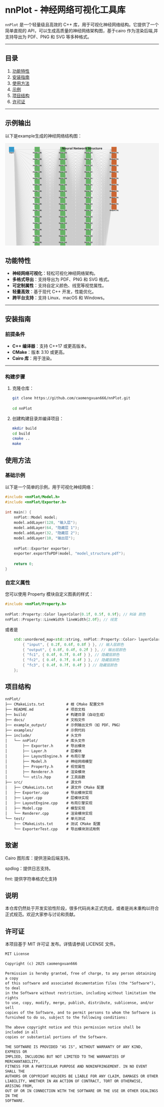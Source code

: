 # nnPlot - 神经网络可视化工具库

`nnPlot` 是一个轻量级且高效的 C++ 库，用于可视化神经网络结构。它提供了一个简单直观的 API，可以生成高质量的神经网络架构图，基于cairo 作为渲染后端,并支持导出为 PDF、PNG 和 SVG 等多种格式。

---

## 目录

1. [功能特性](#功能特性)
2. [安装指南](#安装指南)
3. [使用方法](#使用方法)
4. [示例](#示例)
5. [项目结构](#项目结构)
6. [许可证](#许可证)

---
## 示例输出

以下是example生成的神经网络结构图：

![神经网络结构图](example_output/model_structure.png)

## 功能特性

- **神经网络可视化**：轻松可视化神经网络架构。
- **多格式导出**：支持导出为 PDF、PNG 和 SVG 格式。
- **可定制属性**：支持自定义颜色、线宽等视觉属性。
- **轻量高效**：基于现代 C++ 开发，性能优化。
- **跨平台支持**：支持 Linux、macOS 和 Windows。

---

## 安装指南

### 前提条件

- **C++ 编译器**：支持 C++17 或更高版本。
- **CMake**：版本 3.10 或更高。
- **Cairo 库**：用于渲染。

---
### 构建步骤

1. 克隆仓库：
   ```bash
   git clone https://github.com/caomengxuan666/nnPlot.git

   cd nnPlot
    ```
2. 创建构建目录并编译项目：
    ```bash
    mkdir build
    cd build
    cmake ..
    make
    ```

## 使用方法

### 基础示例

以下是一个简单的示例，用于可视化神经网络：
```c++
#include <nnPlot/Model.h>
#include <nnPlot/Exporter.h>

int main() {
    nnPlot::Model model;
    model.addLayer(128, "输入层");
    model.addLayer(64, "隐藏层 1");
    model.addLayer(32, "隐藏层 2");
    model.addLayer(10, "输出层");

    nnPlot::Exporter exporter;
    exporter.exportToPDF(model, "model_structure.pdf");

    return 0;
}
```
### 自定义属性

您可以使用 Property 模块自定义图表的样式：
```cpp
#include <nnPlot/Property.h>

nnPlot::Property::Color layerColor{0.1f, 0.5f, 0.9f}; // RGB 颜色
nnPlot::Property::LineWidth lineWidth{2.0f}; // 线宽
```

或者是
```cpp
    std::unordered_map<std::string, nnPlot::Property::Color> layerColors = {
        { "input", { 0.2f, 0.6f, 0.8f } }, // 输入层颜色
        { "output", { 0.8f, 0.4f, 0.2f } }, // 输出层颜色
        { "fc1", { 0.4f, 0.7f, 0.4f } }, // 隐藏层颜色
        { "fc2", { 0.4f, 0.7f, 0.4f } }, // 隐藏层颜色
        { "fc3", { 0.4f, 0.7f, 0.4f } } // 隐藏层颜色
    };

```


## 项目结构

```plaintext
nnPlot/
├── CMakeLists.txt          # 根 CMake 配置文件
├── README.md               # 项目文档
├── build/                  # 构建目录（自动生成）
├── docs/                   # 文档文件
├── example_output/         # 示例输出文件（如 PDF、PNG）
├── examples/               # 示例代码
├── include/                # 头文件
│   └── nnPlot/             # 库头文件
│       ├── Exporter.h      # 导出模块
│       ├── Layer.h         # 层模块
│       ├── LayoutEngine.h  # 布局引擎
│       ├── Model.h         # 神经网络模型
│       ├── Property.h      # 视觉属性
│       ├── Renderer.h      # 渲染模块
│       └── utils.hpp       # 工具函数
├── src/                    # 源文件
│   ├── CMakeLists.txt      # 源文件 CMake 配置
│   ├── Exporter.cpp        # 导出模块实现
│   ├── Layer.cpp           # 层模块实现
│   ├── LayoutEngine.cpp    # 布局引擎实现
│   ├── Model.cpp           # 模型实现
│   └── Renderer.cpp        # 渲染模块实现
└── test/                   # 单元测试
    ├── CMakeLists.txt      # 测试 CMake 配置
    └── ExporterTest.cpp    # 导出模块测试用例
```

## 致谢
Cairo 图形库：提供渲染后端支持。

spdlog：提供日志支持。

fmt: 提供字符串格式化支持

## 说明
本仓库仍然处于开发实验性阶段，很多代码尚未正式完成，或者是尚未重构以符合正式规范。欢迎大家参与讨论和贡献。

## 许可证

本项目基于 MIT 许可证 发布。详情请参阅 LICENSE 文件。

```
MIT License

Copyright (c) 2025 caomengxuan666

Permission is hereby granted, free of charge, to any person obtaining a copy
of this software and associated documentation files (the "Software"), to deal
in the Software without restriction, including without limitation the rights
to use, copy, modify, merge, publish, distribute, sublicense, and/or sell
copies of the Software, and to permit persons to whom the Software is
furnished to do so, subject to the following conditions:

The above copyright notice and this permission notice shall be included in all
copies or substantial portions of the Software.

THE SOFTWARE IS PROVIDED "AS IS", WITHOUT WARRANTY OF ANY KIND, EXPRESS OR
IMPLIED, INCLUDING BUT NOT LIMITED TO THE WARRANTIES OF MERCHANTABILITY,
FITNESS FOR A PARTICULAR PURPOSE AND NONINFRINGEMENT. IN NO EVENT SHALL THE
AUTHORS OR COPYRIGHT HOLDERS BE LIABLE FOR ANY CLAIM, DAMAGES OR OTHER
LIABILITY, WHETHER IN AN ACTION OF CONTRACT, TORT OR OTHERWISE, ARISING FROM,
OUT OF OR IN CONNECTION WITH THE SOFTWARE OR THE USE OR OTHER DEALINGS IN THE
SOFTWARE.
```